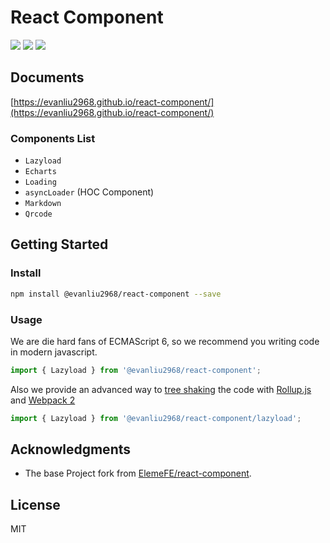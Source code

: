 # React Component

[![](https://travis-ci.org/evanliu2968/react-component.svg?branch=master)](https://travis-ci.org/evanliu2968/react-component)
[![](https://img.shields.io/npm/v/@evanliu2968/react-component.svg)](https://www.npmjs.com/package/react-component)
[![](https://img.shields.io/npm/dm/@evanliu2968/react-component.svg)](https://www.npmjs.com/package/react-component)

## Documents

[https://evanliu2968.github.io/react-component/](https://evanliu2968.github.io/react-component/)

### Components List
- `Lazyload`
- `Echarts`
- `Loading`
- `asyncLoader` (HOC Component)
- `Markdown`
- `Qrcode`

## Getting Started

### Install

```bash
npm install @evanliu2968/react-component --save
```

### Usage

We are die hard fans of ECMAScript 6, so we recommend you writing code in modern javascript.

```js
import { Lazyload } from '@evanliu2968/react-component';
```

Also we provide an advanced way to [tree shaking](https://blog.engineyard.com/2016/tree-shaking) the code with [Rollup.js](http://rollupjs.org/) and [Webpack 2](https://webpack.github.io/)

```js
import { Lazyload } from '@evanliu2968/react-component/lazyload';
```

## Acknowledgments

* The base Project fork from [ElemeFE/react-component](https://github.com/ElemeFE/@evanliu2968/react-component).

## License

MIT
